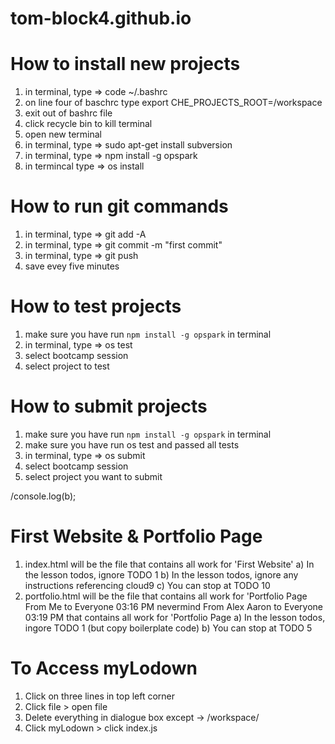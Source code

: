 # tom-block4.github.io

# How to install new projects
1) in terminal, type => code ~/.bashrc
2) on line four of baschrc type export CHE_PROJECTS_ROOT=/workspace
3) exit out of bashrc file
4) click recycle bin to kill terminal
5) open new terminal
6) in terminal, type => sudo apt-get install subversion
7) in terminal, type => npm install -g opspark
8) in termincal type => os install

# How to run git commands
1) in terminal, type => git add -A
2) in terminal, type => git commit -m "first commit"
3) in terminal, type => git push
4) save evey five minutes

# How to test projects 
1) make sure you have run `npm install -g opspark` in terminal
2) in terminal, type => os test
3) select bootcamp session
4) select project to test

# How to submit projects
1) make sure you have run `npm install -g opspark` in terminal
2) make sure you have run os test and passed all tests
3) in terminal, type => os submit
4) select bootcamp session
5) select project you want to submit

/console.log(b);
# First Website & Portfolio Page
1) index.html will be the file that contains all work for 'First Website'
   a) In the lesson todos, ignore TODO 1
   b) In the lesson todos, ignore any instructions referencing cloud9
   c) You can stop at TODO 10
2) portfolio.html will be the file that contains all work for 'Portfolio Page
From Me to Everyone 03:16 PM
nevermind
From Alex Aaron to Everyone 03:19 PM
that contains all work for 'Portfolio Page
   a) In the lesson todos, ingore TODO 1 (but copy boilerplate code)
   b) You can stop at TODO 5

# To Access myLodown
1) Click on three lines in top left corner
2) Click file > open file
3) Delete everything in dialogue box except -> /workspace/
4) Click myLodown > click index.js
